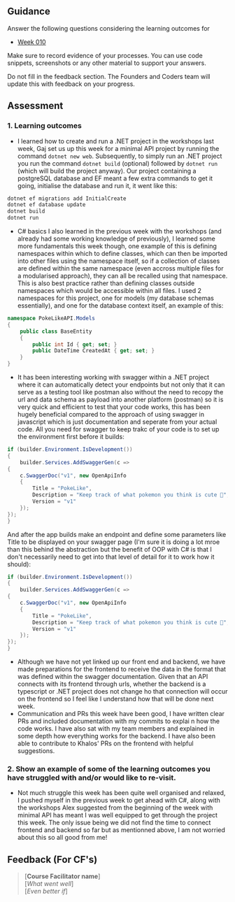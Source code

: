 ## Guidance
Answer the following questions considering the learning outcomes for
- [Week 010](https://learn.foundersandcoders.com/course/syllabus/developer/week10-project05-DOTNET-intro/learning-outcomes/)

Make sure to record evidence of your processes. You can use code snippets, screenshots or any other material to support your answers.

Do not fill in the feedback section. The Founders and Coders team will update this with feedback on your progress.

## Assessment
 ### 1. Learning outcomes
 * I learned how to create and run a .NET project in the workshops last week, Gaj set us up this week for a minimal API project by running the command `dotnet new web`. Subsequently, to simply run an .NET project you run the command `dotnet build` (optional) followed by `dotnet run` (which will build the project anyway). Our project containing a postgreSQL database and EF meant a few extra commands to get it going, initialise the database and run it, it went like this:
```bash
dotnet ef migrations add InitialCreate
dotnet ef database update
dotnet build
dotnet run
```
 * C# basics I also learned in the previous week with the workshops (and already had some working knowledge of previously), I learned some more fundamentals this week though, one example of this is defining namespaces within which to define classes, which can then be imported into other files using the namespace itself, so if a collection of classes are defined within the same namespace (even accross multiple files for a modularised approach), they can all be recalled using that namespace. This is also best practice rather than defining classes outside namespaces which would be accessible within all files. I used 2 namespaces for this project, one for models (my database schemas essentially), and one for the database context itself, an example of this:
```csharp
namespace PokeLikeAPI.Models
{
    public class BaseEntity
    {
        public int Id { get; set; }
        public DateTime CreatedAt { get; set; }
    }
}
```
 * It has been interesting working with swagger within a .NET project where it can automatically detect your endpoints but not only that it can serve as a testing tool like postman also without the need to recopy the url and data schema as payload into another platform (postman) so it is very quick and efficient to test that your code works, this has been hugely beneficial compared to the approach of using swagger in javascript which is just documentation and seperate from your actual code. All you need for swagger to keep trakc of your code is to set up the environment first before it builds:
```csharp
if (builder.Environment.IsDevelopment())
{
    builder.Services.AddSwaggerGen(c =>
{
    c.SwaggerDoc("v1", new OpenApiInfo
    {
        Title = "PokeLike",
        Description = "Keep track of what pokemon you think is cute 🥰",
        Version = "v1"
    });
});
}
```
And after the app builds make an endpoint and define some parameters like Title to be displayed on your swagger page (I'm sure it is doing a lot mroe than this behind the abstraction but the benefit of OOP with C# is that I don't necessarily need to get into that level of detail for it to work how it should):
```csharp
if (builder.Environment.IsDevelopment())
{
    builder.Services.AddSwaggerGen(c =>
{
    c.SwaggerDoc("v1", new OpenApiInfo
    {
        Title = "PokeLike",
        Description = "Keep track of what pokemon you think is cute 🥰",
        Version = "v1"
    });
});
}
```
 * Although we have not yet linked up our front end and backend, we have made preparations for the frontend to receive the data in the format that was defined within the swagger documentation. Given that an API connects with its frontend through urls, whether the backend is a typescript or .NET project does not change ho that connection will occur on the frontend so I feel like I understand how that will be done next week.
 * Communication and PRs this week have been good, I have written clear PRs and included documentation with my commits to explai n how the code works. I have also sat with my team members and explained in some depth how everything works for the backend. I have also been able to contribute to Khalos' PRs on the frontend with helpful suggestions.

 ### 2. Show an example of some of the learning outcomes you have struggled with and/or would like to re-visit.
 * Not much struggle this week has been quite well organised and relaxed, I pushed myself in the previous week to get ahead with C#, along with the workshops Alex suggested from the beginning of the week with minimal API has meant I was well equipped to get through the project this week. The only issue being we did not find the time to connect frontend and backend so far but as mentionned above, I am not worried about this so all good from me!

## Feedback (For CF's)
> [**Course Facilitator name**]  
> [*What went well*]  
> [*Even better if*]
